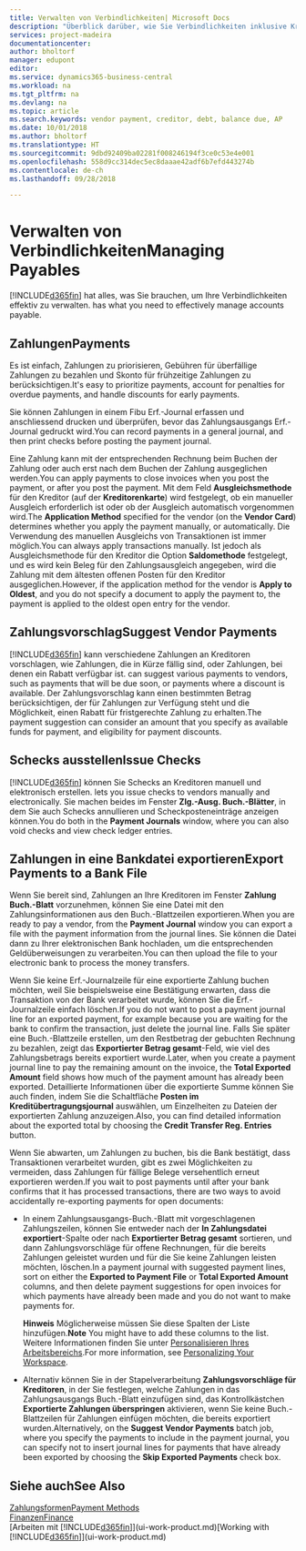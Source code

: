 ```yaml
---
title: Verwalten von Verbindlichkeiten| Microsoft Docs
description: "Überblick darüber, wie Sie Verbindlichkeiten inklusive Kreditorenzahlungen, Gläubiger, Schulden und den fälligen Saldo verwalten."
services: project-madeira
documentationcenter: 
author: bholtorf
manager: edupont
editor: 
ms.service: dynamics365-business-central
ms.workload: na
ms.tgt_pltfrm: na
ms.devlang: na
ms.topic: article
ms.search.keywords: vendor payment, creditor, debt, balance due, AP
ms.date: 10/01/2018
ms.author: bholtorf
ms.translationtype: HT
ms.sourcegitcommit: 9dbd92409ba02281f008246194f3ce0c53e4e001
ms.openlocfilehash: 558d9cc314dec5ec8daaae42adf6b7efd443274b
ms.contentlocale: de-ch
ms.lasthandoff: 09/28/2018

---
```

# <a name="managing-payables"></a><span data-ttu-id="6da0f-103">Verwalten von Verbindlichkeiten</span><span class="sxs-lookup"><span data-stu-id="6da0f-103">Managing Payables</span></span>
[!INCLUDE[d365fin](includes/d365fin_md.md)] <span data-ttu-id="6da0f-104">hat alles, was Sie brauchen, um Ihre Verbindlichkeiten effektiv zu verwalten.</span><span class="sxs-lookup"><span data-stu-id="6da0f-104"> has what you need to effectively manage accounts payable.</span></span>  

## <a name="payments"></a><span data-ttu-id="6da0f-105">Zahlungen</span><span class="sxs-lookup"><span data-stu-id="6da0f-105">Payments</span></span>
<span data-ttu-id="6da0f-106">Es ist einfach, Zahlungen zu priorisieren, Gebühren für überfällige Zahlungen zu bezahlen und Skonto für frühzeitige Zahlungen zu berücksichtigen.</span><span class="sxs-lookup"><span data-stu-id="6da0f-106">It's easy to prioritize payments, account for penalties for overdue payments, and handle discounts for early payments.</span></span>

<span data-ttu-id="6da0f-107">Sie können Zahlungen in einem Fibu Erf.-Journal erfassen und anschliessend drucken und überprüfen, bevor das Zahlungsausgangs Erf.-Journal gedruckt wird.</span><span class="sxs-lookup"><span data-stu-id="6da0f-107">You can record payments in a general journal, and then print checks before posting the payment journal.</span></span>

<span data-ttu-id="6da0f-108">Eine Zahlung kann mit der entsprechenden Rechnung beim Buchen der Zahlung oder auch erst nach dem Buchen der Zahlung ausgeglichen werden.</span><span class="sxs-lookup"><span data-stu-id="6da0f-108">You can apply payments to close invoices when you post the payment, or after you post the payment.</span></span> <span data-ttu-id="6da0f-109">Mit dem Feld **Ausgleichsmethode** für den Kreditor (auf der **Kreditorenkarte**) wird festgelegt, ob ein manueller Ausgleich erforderlich ist oder ob der Ausgleich automatisch vorgenommen wird.</span><span class="sxs-lookup"><span data-stu-id="6da0f-109">The **Application Method** specified for the vendor (on the **Vendor Card**) determines whether you apply the payment manually, or automatically.</span></span> <span data-ttu-id="6da0f-110">Die Verwendung des manuellen Ausgleichs von Transaktionen ist immer möglich.</span><span class="sxs-lookup"><span data-stu-id="6da0f-110">You can always apply transactions manually.</span></span> <span data-ttu-id="6da0f-111">Ist jedoch als Ausgleichsmethode für den Kreditor die Option **Saldomethode** festgelegt, und es wird kein Beleg für den Zahlungsausgleich angegeben, wird die Zahlung mit dem ältesten offenen Posten für den Kreditor ausgeglichen.</span><span class="sxs-lookup"><span data-stu-id="6da0f-111">However, if the application method for the vendor is **Apply to Oldest**, and you do not specify a document to apply the payment to, the payment is applied to the oldest open entry for the vendor.</span></span>

## <a name="suggest-vendor-payments"></a><span data-ttu-id="6da0f-112">Zahlungsvorschlag</span><span class="sxs-lookup"><span data-stu-id="6da0f-112">Suggest Vendor Payments</span></span>
[!INCLUDE[d365fin](includes/d365fin_md.md)] <span data-ttu-id="6da0f-113">kann verschiedene Zahlungen an Kreditoren vorschlagen, wie Zahlungen, die in Kürze fällig sind, oder Zahlungen, bei denen ein Rabatt verfügbar ist.</span><span class="sxs-lookup"><span data-stu-id="6da0f-113"> can suggest various payments to vendors, such as payments that will be due soon, or payments where a discount is available.</span></span> <span data-ttu-id="6da0f-114">Der Zahlungsvorschlag kann einen bestimmten Betrag berücksichtigen, der für Zahlungen zur Verfügung steht und die Möglichkeit, einen Rabatt für fristgerechte Zahlung zu erhalten.</span><span class="sxs-lookup"><span data-stu-id="6da0f-114">The payment suggestion can consider an amount that you specify as available funds for payment, and eligibility for payment discounts.</span></span>

## <a name="issue-checks"></a><span data-ttu-id="6da0f-115">Schecks ausstellen</span><span class="sxs-lookup"><span data-stu-id="6da0f-115">Issue Checks</span></span>
[!INCLUDE[d365fin](includes/d365fin_md.md)] <span data-ttu-id="6da0f-116">können Sie Schecks an Kreditoren manuell und elektronisch erstellen.</span><span class="sxs-lookup"><span data-stu-id="6da0f-116"> lets you issue checks to vendors manually and electronically.</span></span> <span data-ttu-id="6da0f-117">Sie machen beides im Fenster **Zlg.-Ausg. Buch.-Blätter**, in dem Sie auch Schecks annullieren und Scheckposteneinträge anzeigen können.</span><span class="sxs-lookup"><span data-stu-id="6da0f-117">You do both in the **Payment Journals** window, where you can also void checks and view check ledger entries.</span></span>

## <a name="export-payments-to-a-bank-file"></a><span data-ttu-id="6da0f-118">Zahlungen in eine Bankdatei exportieren</span><span class="sxs-lookup"><span data-stu-id="6da0f-118">Export Payments to a Bank File</span></span>
<span data-ttu-id="6da0f-119">Wenn Sie bereit sind, Zahlungen an Ihre Kreditoren im Fenster **Zahlung Buch.-Blatt** vorzunehmen, können Sie eine Datei mit den Zahlungsinformationen aus den Buch.-Blattzeilen exportieren.</span><span class="sxs-lookup"><span data-stu-id="6da0f-119">When you are ready to pay a vendor, from the **Payment Journal** window you can export a file with the payment information from the journal lines.</span></span> <span data-ttu-id="6da0f-120">Sie können die Datei dann zu Ihrer elektronischen Bank hochladen, um die entsprechenden Geldüberweisungen zu verarbeiten.</span><span class="sxs-lookup"><span data-stu-id="6da0f-120">You can then upload the file to your electronic bank to process the money transfers.</span></span>

<span data-ttu-id="6da0f-121">Wenn Sie keine Erf.-Journalzeile für eine exportierte Zahlung buchen möchten, weil Sie beispielsweise eine Bestätigung erwarten, dass die Transaktion von der Bank verarbeitet wurde, können Sie die Erf.-Journalzeile einfach löschen.</span><span class="sxs-lookup"><span data-stu-id="6da0f-121">If you do not want to post a payment journal line for an exported payment, for example because you are waiting for the bank to confirm the transaction, just delete the journal line.</span></span> <span data-ttu-id="6da0f-122">Falls Sie später eine Buch.-Blattzeile erstellen, um den Restbetrag der gebuchten Rechnung zu bezahlen, zeigt das **Exportierter Betrag gesamt**-Feld, wie viel des Zahlungsbetrags bereits exportiert wurde.</span><span class="sxs-lookup"><span data-stu-id="6da0f-122">Later, when you create a payment journal line to pay the remaining amount on the invoice, the **Total Exported Amount** field shows how much of the payment amount has already been exported.</span></span> <span data-ttu-id="6da0f-123">Detaillierte Informationen über die exportierte Summe können Sie auch finden, indem Sie die Schaltfläche **Posten im Kreditübertragungsjournal** auswählen, um Einzelheiten zu Dateien der exportierten Zahlung anzuzeigen.</span><span class="sxs-lookup"><span data-stu-id="6da0f-123">Also, you can find detailed information about the exported total by choosing the **Credit Transfer Reg. Entries** button.</span></span>

<span data-ttu-id="6da0f-124">Wenn Sie abwarten, um Zahlungen zu buchen, bis die Bank bestätigt, dass Transaktionen verarbeitet wurden, gibt es zwei Möglichkeiten zu vermeiden, dass Zahlungen für fällige Belege versehentlich erneut exportieren werden.</span><span class="sxs-lookup"><span data-stu-id="6da0f-124">If you wait to post payments until after your bank confirms that it has processed transactions, there are two ways to avoid accidentally re-exporting payments for open documents:</span></span>  

* <span data-ttu-id="6da0f-125">In einem Zahlungsausgangs-Buch.-Blatt mit vorgeschlagenen Zahlungszeilen, können Sie entweder nach der **In Zahlungsdatei exportiert**-Spalte oder nach **Exportierter Betrag gesamt** sortieren, und dann Zahlungsvorschläge für offene Rechnungen, für die bereits Zahlungen geleistet wurden und für die Sie keine Zahlungen leisten möchten, löschen.</span><span class="sxs-lookup"><span data-stu-id="6da0f-125">In a payment journal with suggested payment lines, sort on either the **Exported to Payment File** or **Total Exported Amount** columns, and then delete payment suggestions for open invoices for which payments have already been made and you do not want to make payments for.</span></span>

    <span data-ttu-id="6da0f-126">**Hinweis** Möglicherweise müssen Sie diese Spalten der Liste hinzufügen.</span><span class="sxs-lookup"><span data-stu-id="6da0f-126">**Note** You might have to add these columns to the list.</span></span> <span data-ttu-id="6da0f-127">Weitere Informationen finden Sie unter [Personalisieren Ihres Arbeitsbereichs](ui-personalization-user.md).</span><span class="sxs-lookup"><span data-stu-id="6da0f-127">For more information, see [Personalizing Your Workspace](ui-personalization-user.md).</span></span>  
* <span data-ttu-id="6da0f-128">Alternativ können Sie in der Stapelverarbeitung **Zahlungsvorschläge für Kreditoren**, in der Sie festlegen, welche Zahlungen in das Zahlungsausgangs Buch.-Blatt einzufügen sind, das Kontrollkästchen **Exportierte Zahlungen überspringen** aktivieren, wenn Sie keine Buch.-Blattzeilen für Zahlungen einfügen möchten, die bereits exportiert wurden.</span><span class="sxs-lookup"><span data-stu-id="6da0f-128">Alternatively, on the **Suggest Vendor Payments** batch job, where you specify the payments to include in the payment journal, you can specify not to insert journal lines for payments that have already been exported by choosing the **Skip Exported Payments** check box.</span></span>

## <a name="see-also"></a><span data-ttu-id="6da0f-129">Siehe auch</span><span class="sxs-lookup"><span data-stu-id="6da0f-129">See Also</span></span>
[<span data-ttu-id="6da0f-130">Zahlungsformen</span><span class="sxs-lookup"><span data-stu-id="6da0f-130">Payment Methods</span></span>](finance-payment-methods.md)  
[<span data-ttu-id="6da0f-131">Finanzen</span><span class="sxs-lookup"><span data-stu-id="6da0f-131">Finance</span></span>](finance.md)  
<span data-ttu-id="6da0f-132">[Arbeiten mit [!INCLUDE[d365fin](includes/d365fin_md.md)]](ui-work-product.md)</span><span class="sxs-lookup"><span data-stu-id="6da0f-132">[Working with [!INCLUDE[d365fin](includes/d365fin_md.md)]](ui-work-product.md)</span></span>

